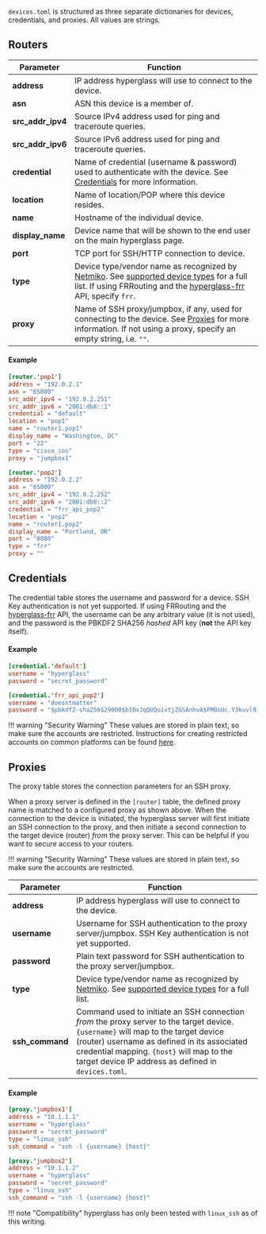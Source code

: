 `devices.toml` is structured as three separate dictionaries for devices, credentials, and proxies. All values are strings.

## Routers

| Parameter         | Function                                                                                                                                                                                                                                                                              |
| ----------------- | ------------------------------------------------------------------------------------------------------------------------------------------------------------------------------------------------------------------------------------------------------------------------------------- |
| **address**       | IP address hyperglass will use to connect to the device.                                                                                                                                                                                                                              |
| **asn**           | ASN this device is a member of.                                                                                                                                                                                                                                                       |
| **src_addr_ipv4** | Source IPv4 address used for ping and traceroute queries.                                                                                                                                                                                                                             |
| **src_addr_ipv6** | Source IPv6 address used for ping and traceroute queries.                                                                                                                                                                                                                             |
| **credential**    | Name of credential (username & password) used to authenticate with the device. See [Credentials](#credentials) for more information.                                                                                                                                                  |
| **location**      | Name of location/POP where this device resides.                                                                                                                                                                                                                                       |
| **name**          | Hostname of the individual device.                                                                                                                                                                                                                                                    |
| **display_name**  | Device name that will be shown to the end user on the main hyperglass page.                                                                                                                                                                                                           |
| **port**          | TCP port for SSH/HTTP connection to device.                                                                                                                                                                                                                                           |
| **type**          | Device type/vendor name as recognized by [Netmiko](https://github.com/ktbyers/netmiko). See [supported device types](extras/supported-device-types) for a full list. If using FRRouting and the [hyperglass-frr](https://github.com/checktheroads/hyperglass-frr) API, specify `frr`. |
| **proxy**         | Name of SSH proxy/jumpbox, if any, used for connecting to the device. See [Proxies](#proxies) for more information. If not using a proxy, specify an empty string, i.e. `""`.                                                                                                             |

#### Example

```toml
[router.'pop1']
address = "192.0.2.1"
asn = "65000"
src_addr_ipv4 = "192.0.2.251"
src_addr_ipv6 = "2001:db8::1"
credential = "default"
location = "pop1"
name = "router1.pop1"
display_name = "Washington, DC"
port = "22"
type = "cisco_ios"
proxy = "jumpbox1"

[router.'pop2']
address = "192.0.2.2"
asn = "65000"
src_addr_ipv4 = "192.0.2.252"
src_addr_ipv6 = "2001:db8::2"
credential = "frr_api_pop2"
location = "pop2"
name = "router1.pop2"
display_name = "Portland, OR"
port = "8080"
type = "frr"
proxy = ""
```

## Credentials

The credential table stores the username and password for a device. SSH Key authentication is not yet supported. If using FRRouting and the [hyperglass-frr](https://github.com/checktheroads/hyperglass-frr) API, the username can be any arbitrary value (it is not used), and the password is the PBKDF2 SHA256 _hashed_ API key (**not** the API key itself).

#### Example

```toml
[credential.'default']
username = "hyperglass"
password = "secret_password"

[credential.'frr_api_pop2']
username = "doesntmatter"
password = "$pbkdf2-sha256$29000$bI0xJqQUQoixtjZGSAnhvA$FM0oUc.Y3kuvl9ilQmMuULTD1MjzD64Ax9rFNUgAl.c"
```

!!! warning "Security Warning"
    These values are stored in plain text, so make sure the accounts are restricted. Instructions for creating restricted accounts on common platforms can be found [here](extras/securing-router-access).

## Proxies

The proxy table stores the connection parameters for an SSH proxy.

When a proxy server is defined in the `[router]` table, the defined proxy name is matched to a configured proxy as shown above. When the connection to the device is initiated, the hyperglass server will first initiate an SSH connection to the proxy, and then initiate a second connection to the target device (router) _from_ the proxy server. This can be helpful if you want to secure access to your routers.

!!! warning "Security Warning"
    These values are stored in plain text, so make sure the accounts are restricted.

| Parameter       | Function                                                                                                                                                                                                                                                                               |
| --------------- | -------------------------------------------------------------------------------------------------------------------------------------------------------------------------------------------------------------------------------------------------------------------------------------- |
| **address**     | IP address hyperglass will use to connect to the device.                                                                                                                                                                                                                               |
| **username**    | Username for SSH authentication to the proxy server/jumpbox. SSH Key authentication is not yet supported.                                                                                                                                                                              |
| **password**    | Plain text password for SSH authentication to the proxy server/jumpbox.                                                                                                                                                                                                                |
| **type**        | Device type/vendor name as recognized by [Netmiko](https://github.com/ktbyers/netmiko). See [supported device types](extras/supported-device-types) for a full list.                                                                                                                   |
| **ssh_command** | Command used to initiate an SSH connection _from_ the proxy server to the target device. `{username}` will map to the target device (router) username as defined in its associated credential mapping. `{host}` will map to the target device IP address as defined in `devices.toml`. |

#### Example

```toml
[proxy.'jumpbox1']
address = "10.1.1.1"
username = "hyperglass"
password = "secret_password"
type = "linux_ssh"
ssh_command = "ssh -l {username} {host}"

[proxy.'jumpbox2']
address = "10.1.1.2"
username = "hyperglass"
password = "secret_password"
type = "linux_ssh"
ssh_command = "ssh -l {username} {host}"
```

!!! note "Compatibility"
    hyperglass has only been tested with `linux_ssh` as of this writing.
